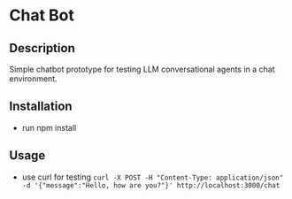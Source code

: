 # Chat Bot

## Description
Simple chatbot prototype for testing LLM conversational agents in a chat environment.

## Installation
- run npm install

## Usage
- use curl for testing
`curl -X POST -H "Content-Type: application/json" -d '{"message":"Hello, how are you?"}' http://localhost:3000/chat`